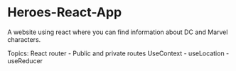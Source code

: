 # Heroes-React-App

A website using react where you can find information about DC and Marvel characters.



Topics: 
React router - Public and private routes
UseContext - useLocation - useReducer